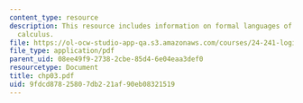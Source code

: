 ```yaml
---
content_type: resource
description: This resource includes information on formal languages of the sentential
  calculus.
file: https://ol-ocw-studio-app-qa.s3.amazonaws.com/courses/24-241-logic-i-fall-2005/9fdcd87825807db221af90eb08321519_chp03.pdf
file_type: application/pdf
parent_uid: 08ee49f9-2738-2cbe-85d4-6e04eaa3def0
resourcetype: Document
title: chp03.pdf
uid: 9fdcd878-2580-7db2-21af-90eb08321519
---
```

